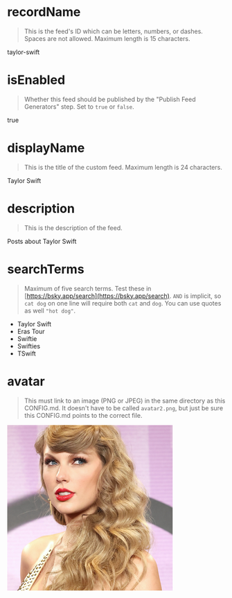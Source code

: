 
# recordName

> This is the feed's ID which can be letters, numbers, or dashes. Spaces are not allowed. Maximum length is 15 characters.

taylor-swift

# isEnabled

> Whether this feed should be published by the "Publish Feed Generators" step. Set to `true` or `false`.

true

# displayName

> This is the title of the custom feed. Maximum length is 24 characters.

Taylor Swift

# description

> This is the description of the feed.

Posts about Taylor Swift

# searchTerms

> Maximum of five search terms. Test these in [https://bsky.app/search](https://bsky.app/search). `AND` is implicit, so `cat dog` on one line will require both `cat` and `dog`. You can use quotes as well `"hot dog"`.

- Taylor Swift
- Eras Tour
- Swiftie
- Swifties
- TSwift

# avatar

> This must link to an image (PNG or JPEG) in the same directory as this CONFIG.md. It doesn't have to be called `avatar2.png`, but just be sure this CONFIG.md points to the correct file.

![](taylor-swift.png)
